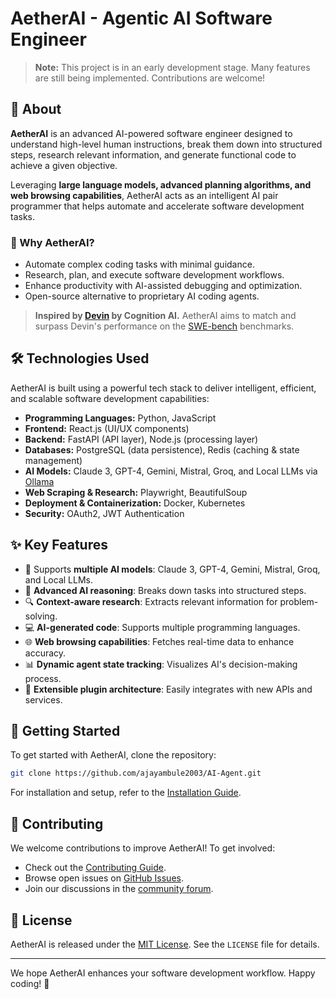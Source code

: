 # AetherAI - Agentic AI Software Engineer


> **Note:** This project is in an early development stage. Many features are still being implemented. Contributions are welcome!

## 🚀 About

**AetherAI** is an advanced AI-powered software engineer designed to understand high-level human instructions, break them down into structured steps, research relevant information, and generate functional code to achieve a given objective. 

Leveraging **large language models, advanced planning algorithms, and web browsing capabilities**, AetherAI acts as an intelligent AI pair programmer that helps automate and accelerate software development tasks.

### 🌟 Why AetherAI? 
- Automate complex coding tasks with minimal guidance.
- Research, plan, and execute software development workflows. 
- Enhance productivity with AI-assisted debugging and optimization.   
- Open-source alternative to proprietary AI coding agents.

> **Inspired by [Devin](https://www.cognition-labs.com/introducing-devin) by Cognition AI.** AetherAI aims to match and surpass Devin's performance on the [SWE-bench](https://www.swebench.com/) benchmarks.

## 🛠️ Technologies Used

AetherAI is built using a powerful tech stack to deliver intelligent, efficient, and scalable software development capabilities: 

- **Programming Languages:** Python, JavaScript
- **Frontend:** React.js (UI/UX components)
- **Backend:** FastAPI (API layer), Node.js (processing layer)
- **Databases:** PostgreSQL (data persistence), Redis (caching & state management)
- **AI Models:** Claude 3, GPT-4, Gemini, Mistral, Groq, and Local LLMs via [Ollama](https://ollama.com)
- **Web Scraping & Research:** Playwright, BeautifulSoup
- **Deployment & Containerization:** Docker, Kubernetes
- **Security:** OAuth2, JWT Authentication

## ✨ Key Features

- 🤖 Supports **multiple AI models**: Claude 3, GPT-4, Gemini, Mistral, Groq, and Local LLMs.
- 🧠 **Advanced AI reasoning**: Breaks down tasks into structured steps.
- 🔍 **Context-aware research**: Extracts relevant information for problem-solving.
- 💻 **AI-generated code**: Supports multiple programming languages.
- 🌐 **Web browsing capabilities**: Fetches real-time data to enhance accuracy.
- 📊 **Dynamic agent state tracking**: Visualizes AI's decision-making process.
- 🔌 **Extensible plugin architecture**: Easily integrates with new APIs and services.

## 🚀 Getting Started

To get started with AetherAI, clone the repository:

```bash
git clone https://github.com/ajayambule2003/AI-Agent.git
```

For installation and setup, refer to the [Installation Guide](docs/installation.md).

## 🤝 Contributing

We welcome contributions to improve AetherAI! To get involved:
- Check out the [Contributing Guide](CONTRIBUTING.md).
- Browse open issues on [GitHub Issues](https://github.com/AI-Agent/ajayambule2003/issues).
- Join our discussions in the [community forum](https://github.com/AI-Agent/ajayambule2003/discussions).

## 📜 License

AetherAI is released under the [MIT License](https://opensource.org/licenses/MIT). See the `LICENSE` file for details. 

--- 

We hope AetherAI enhances your software development workflow. Happy coding! 🚀
 
